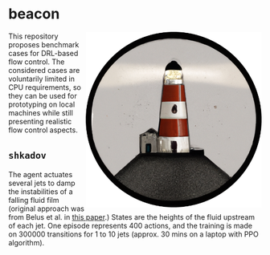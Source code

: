 # beacon

<p align="center">
  <img align="right" width="350" alt="logo" src="msc/logo.png">
</p>

This repository proposes benchmark cases for DRL-based flow control. The considered cases are voluntarily limited in CPU requirements, so they can be used for prototyping on local machines while still presenting realistic flow control aspects.

## `shkadov`

The agent actuates several jets to damp the instabilities of a falling fluid film (original approach was from Belus et al. in <a href="https://aip.scitation.org/doi/10.1063/1.5132378">this paper</a>.) States are the heights of the fluid upstream of each jet. One episode represents 400 actions, and the training is made on 300000 transitions for 1 to 10 jets (approx. 30 mins on a laptop with PPO algorithm).

<p align="center">
  <img width="700" alt="" src="msc/shkadov.gif">
</p>
